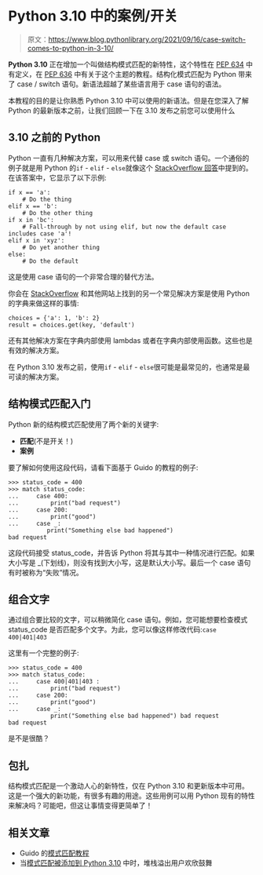 # Python 3.10 中的案例/开关

> 原文：<https://www.blog.pythonlibrary.org/2021/09/16/case-switch-comes-to-python-in-3-10/>

**Python 3.10** 正在增加一个叫做结构模式匹配的新特性，这个特性在 [PEP 634](https://www.python.org/dev/peps/pep-0634/) 中有定义，在 [PEP 636](https://www.python.org/dev/peps/pep-0636/) 中有关于这个主题的教程。结构化模式匹配为 Python 带来了 case / switch 语句。新语法超越了某些语言用于 case 语句的语法。

本教程的目的是让你熟悉 Python 3.10 中可以使用的新语法。但是在您深入了解 Python 的最新版本之前，让我们回顾一下在 3.10 发布之前您可以使用什么

## 3.10 之前的 Python

Python 一直有几种解决方案，可以用来代替 case 或 switch 语句。一个通俗的例子就是用 Python 的`if` - `elif` - `else`就像这个 [StackOverflow 回答](https://stackoverflow.com/a/60236/393194)中提到的。在该答案中，它显示了以下示例:

```
if x == 'a':
    # Do the thing
elif x == 'b':
    # Do the other thing
if x in 'bc':
    # Fall-through by not using elif, but now the default case includes case 'a'!
elif x in 'xyz':
    # Do yet another thing
else:
    # Do the default
```

这是使用 case 语句的一个非常合理的替代方法。

你会在 [StackOverflow](https://stackoverflow.com/a/30881320/393194) 和其他网站上找到的另一个常见解决方案是使用 Python 的字典来做这样的事情:

```
choices = {'a': 1, 'b': 2}
result = choices.get(key, 'default')
```

还有其他解决方案在字典内部使用 lambdas 或者在字典内部使用函数。这些也是有效的解决方案。

在 Python 3.10 发布之前，使用`if` - `elif` - `else`很可能是最常见的，也通常是最可读的解决方案。

## 结构模式匹配入门

Python 新的结构模式匹配使用了两个新的关键字:

*   **匹配**(不是开关！)
*   **案例**

要了解如何使用这段代码，请看下面基于 Guido 的教程的例子:

```
>>> status_code = 400
>>> match status_code:
...     case 400:
...         print("bad request")
...     case 200:
...         print("good")
...     case _:
           print("Something else bad happened")
bad request

```

这段代码接受 status_code，并告诉 Python 将其与其中一种情况进行匹配。如果大小写是 _(下划线)，则没有找到大小写，这是默认大小写。最后一个 case 语句有时被称为“失败”情况。

## 组合文字

通过组合要比较的文字，可以稍微简化 case 语句。例如，您可能想要检查模式 status_code 是否匹配多个文字。为此，您可以像这样修改代码:`case 400|401|403`

这里有一个完整的例子:

```
>>> status_code = 400 
>>> match status_code: 
...     case 400|401|403 : 
...         print("bad request") 
...     case 200: 
...         print("good")
...     case _:
            print("Something else bad happened") bad request
bad request
```

是不是很酷？

## 包扎

结构模式匹配是一个激动人心的新特性，仅在 Python 3.10 和更新版本中可用。这是一个强大的新功能，有很多有趣的用途。这些用例可以用 Python 现有的特性来解决吗？可能吧，但这让事情变得更简单了！

## 相关文章

*   Guido 的[模式匹配教程](https://github.com/gvanrossum/patma/blob/master/README.md#tutorial)
*   当[模式匹配被添加到 Python 3.10](https://brennan.io/2021/02/09/so-python/) 中时，堆栈溢出用户欢欣鼓舞